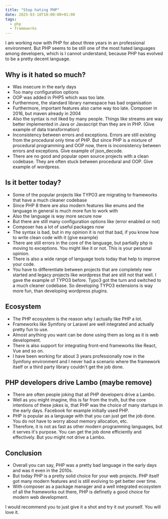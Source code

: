 ```yaml
---
title: "Stop hating PHP"
date: 2025-03-10T10:00:00+01:00
tags:
  - php
  - frameworks
---
```



I am working now with PHP for about three years in an professional environment. But PHP seems to be still one of the most hated languages among developers, which is I cannot understand, 
because PHP has evolved to be a pretty decent language.

## Why is it hated so much?

- Was insecure in the early days
- Too many configuration options
- OOP was added in PHP5 which was too late.
- Furthermore, the standard library namespace has bad organisation
- Furthermore, important features also came way too late. Composer in 2016, but maven already in 2004
- Also the syntax is not liked by many people. Things like streams are way better implemented in Java or Javascript than they are in PHP. (Give example of data transformation)
- Inconsistency between errors and exceptions. Errors are still existing from the procedural only time of PHP. But since PHP is a mixture of procedural programming and OOP now, there is inconsistency between errors and exceptions. Give example of json_decode.
- There are no good and popular open source projects with a clean codebase. They are often stuck between procedural and OOP. Give example of wordpress.

## Is it better today?

- Some of the popular projects like TYPO3 are migrating to frameworks that have a much cleaner codebase
- Since PHP 8 there are also modern features like enums and the language in general is much more fun to work with
- Also the language is way more secure now
- But there are still many configuration options like (error enabled or not)
- Composer has a lot of useful packages now
- The syntax is bad, but in my opinion it is not that bad, if you know how to write clean code with it (give example)
- There are still errors in the core of the language, but partially php is moving to exceptions. You might like it or not. This is your personal opinion.
- There is also a wide range of language tools today that help to improve your code.
- You have to differentiate between projects that are completely new started and legacy projects like wordpress that are still not that well. I gave the example of TYPO3 before. Typo3 got the turn and switched to a much cleaner codebase. So developing TYPO3 extensions is way more fun, than developing wordpress plugins.

## Ecosystem

- The PHP ecosystem is the reason why I actually like PHP a lot. 
- Frameworks like Symfony or Laravel are well integrated and actually pretty fun to use. 
- Almost anything you want can be done using them as long as it is web development. 
- There is also support for integrating front-end frameworks like React, Vue and so on. 
- I have been working for about 3 years professionally now in the Symfony environment and I never had a scenario where the framework itself or a third party library couldn't get the job done. 

## PHP developers drive Lambo (maybe remove)

- There are often people joking that all PHP developers drive a Lambo.
- Well as you might imagine, this is far from the truth, but the core intentions of these jokes is, 
that PHP was the choice of many startups in the early days. Facebook for example initially used PHP.
- PHP is popular as a language with that you can just get the job done. You do not have to worry about memory allocation, etc.
- Therefore, it is not as fast as other modern programming languages, but it serves it's purpose. You can get the job done efficiently and effectively. But you might not drive a Lambo.

## Conclusion

- Overall you can say, PHP was a pretty bad language in the early days and was it even in the 2010s.
- But today PHP is a pretty solid choice for your web projects. PHP itself got many modern features and is still evolving to get better over time.
- With composer as a package manager and a well integrated ecosystem of all the frameworks out there, PHP is definetly a good choice for modern web development. 

I would recommend you to just give it a shot and try it out yourself. You will love it. 
